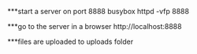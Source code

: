 ***start a server on port 8888
busybox httpd -vfp 8888

***go to the server in a browser
http://localhost:8888

***files are uploaded to uploads folder
